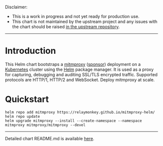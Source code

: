 Disclaimer:
* This is a work in progress and not yet ready for production use.
* This chart is not maintained by the upstream project and any issues with the chart should be raised [in the upstream repository](https://github.com/mitmproxy/mitmproxy/issues).

---

# Introduction

This Helm chart bootstraps a [mitmproxy](https://mitmproxy.org/) ([sponsor](https://github.com/sponsors/mhils)) deployment on a [Kubernetes](http://kubernetes.io) cluster using the [Helm](https://helm.sh) package manager. It is used as a proxy for capturing, debugging and auditing SSL/TLS encrypted traffic. Supported protocols are HTTP/1, HTTP/2 and WebSocket. Deploy mitmproxy at scale.

# Quickstart

```shell
helm repo add mitmproxy https://relaymonkey.github.io/mitmproxy-helm/
helm repo update
helm upgrade mitmproxy --install --create-namespace --namespace mitmproxy mitmproxy/mitmproxy --devel
```

---

Detailed chart README.md is available [here](https://github.com/relaymonkey/mitmproxy-helm/blob/main/charts/mitmproxy/README.md).
